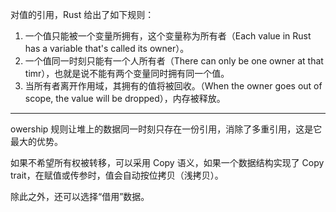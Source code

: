 对值的引用，Rust 给出了如下规则：
1. 一个值只能被一个变量所拥有，这个变量称为所有者（Each value in Rust has a variable that's called its owner）。
2. 一个值同一时刻只能有一个人所有者（There can only be one owner at that timr），也就是说不能有两个变量同时拥有同一个值。
3. 当所有者离开作用域，其拥有的值将被回收。（When the owner goes out of scope, the value will be dropped），内存被释放。

---

owership 规则让堆上的数据同一时刻只存在一份引用，消除了多重引用，这是它最大的优势。

如果不希望所有权被转移，可以采用 Copy 语义，如果一个数据结构实现了 Copy trait，在赋值或传参时，值会自动按位拷贝（浅拷贝）。   

除此之外，还可以选择“借用”数据。  
